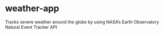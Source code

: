 # weather-app

Tracks severe weather around the globe by using NASA’s Earth Observatory Natural Event Tracker API

